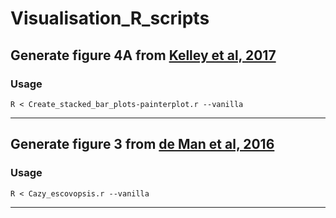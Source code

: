 # Visualisation_R_scripts

## Generate figure 4A from [Kelley et al, 2017](https://www.ncbi.nlm.nih.gov/pmc/articles/PMC5433931/) 
### Usage
    R < Create_stacked_bar_plots-painterplot.r --vanilla
-----------------------------------------------------------------------------------------------------------------------------------

## Generate figure 3 from [de Man et al, 2016](https://www.ncbi.nlm.nih.gov/pubmed/26976598) 
### Usage
    R < Cazy_escovopsis.r --vanilla
-----------------------------------------------------------------------------------------------------------------------------------